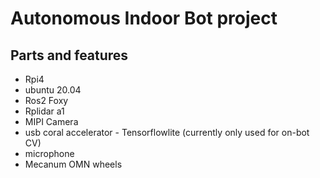 # Autonomous Indoor Bot project

## Parts and features

* Rpi4
* ubuntu 20.04
* Ros2 Foxy
* Rplidar a1
* MIPI Camera
* usb coral accelerator - Tensorflowlite (currently only used for on-bot CV)
* microphone
* Mecanum OMN wheels